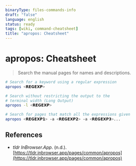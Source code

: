 ```yaml
---
binaryType: files-commands-info
draft: "false"
language: english
status: ready
tags: [wiki, command-cheatsheet]
title: "apropos: Cheatsheet"
---
```


# apropos: Cheatsheet

> Search the manual pages for names and descriptions.

```bash
# Search for a keyword using a regular expression
apropos <𝗥𝗘𝗚𝗘𝗫𝗣>

# Search without restricting the output to the
# terminal width (Long Output)
apropos -l <𝗥𝗘𝗚𝗘𝗫𝗣>

# Search for pages that match all the expressions given
apropos <𝗥𝗘𝗚𝗘𝗫𝗣𝟭> -a <𝗥𝗘𝗚𝗘𝗫𝗣𝟮> -a <𝗥𝗘𝗚𝗘𝗫𝗣𝟯>...
```

## References

- _tldr InBrowser.App_. (n.d.). [https://tldr.inbrowser.app/pages/common/apropos](https://tldr.inbrowser.app/pages/common/apropos)
